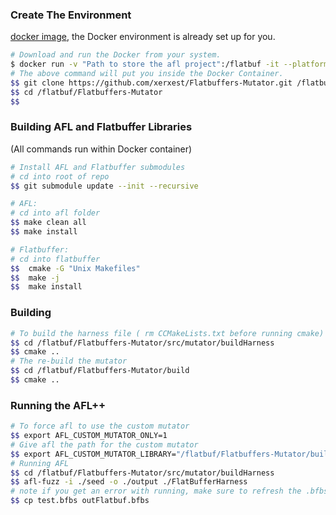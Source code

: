 ### Create The Environment
 [docker image](https://hub.docker.com/repository/docker/xctarman/flatbuf/general), the Docker environment is already set up for you.
```sh
# Download and run the Docker from your system.
$ docker run -v "Path to store the afl project":/flatbuf -it --platform linux/arm64 xctarman/flatbuf
# The above command will put you inside the Docker Container.
$$ git clone https://github.com/xerxest/Flatbuffers-Mutator.git /flatbuf
$$ cd /flatbuf/Flatbuffers-Mutator
$$ 

```

### Building AFL and Flatbuffer Libraries

(All commands run within Docker container)

```sh
# Install AFL and Flatbuffer submodules
# cd into root of repo
$$ git submodule update --init --recursive

# AFL:
# cd into afl folder
$$ make clean all
$$ make install

# Flatbuffer:
# cd into flatbuffer
$$	cmake -G "Unix Makefiles"
$$	make -j
$$	make install
```

### Building 
```sh
# To build the harness file ( rm CCMakeLists.txt before running cmake)  
$$ cd /flatbuf/Flatbuffers-Mutator/src/mutator/buildHarness
$$ cmake ..
# The re-build the mutator 
$$ cd /flatbuf/Flatbuffers-Mutator/build
$$ cmake .. 
```
### Running the AFL++ 
```sh
# To force afl to use the custom mutator 
$$ export AFL_CUSTOM_MUTATOR_ONLY=1
# Give afl the path for the custom mutator 
$$ export AFL_CUSTOM_MUTATOR_LIBRARY="/flatbuf/Flatbuffers-Mutator/build/libFlatBufferMutator.so"
# Running AFL
$$ cd /flatbuf/Flatbuffers-Mutator/src/mutator/buildHarness
$$ afl-fuzz -i ./seed -o ./output ./FlatBufferHarness
# note if you get an error with running, make sure to refresh the .bfbs file
$$ cp test.bfbs outFlatbuf.bfbs
```
